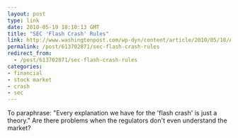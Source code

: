 ```yaml
---
layout: post
type: link
date: 2010-05-19 18:10:13 GMT
title: "SEC 'Flash Crash' Rules"
link: http://www.washingtonpost.com/wp-dyn/content/article/2010/05/18/AR2010051804288.html
permalink: /post/613702871/sec-flash-crash-rules
redirect_from: 
  - /post/613702871/sec-flash-crash-rules
categories:
- financial
- stock market
- crash
- sec
---
```

To paraphrase: "Every explanation we have for the 'flash crash' is just a theory." Are there problems when the regulators don't even understand the market?